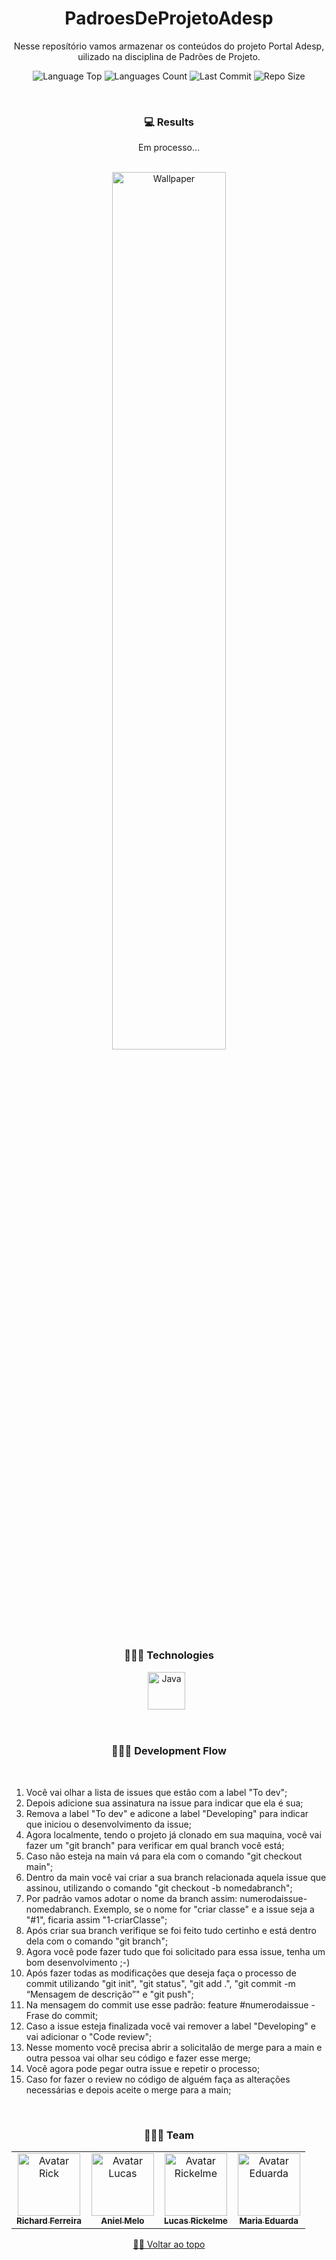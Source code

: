 <div align="center">
  
# PadroesDeProjetoAdesp  

Nesse reposítório vamos armazenar os conteúdos do projeto Portal Adesp, uilizado na disciplina de Padrões de Projeto.

</h4>    
   
   
<p>
<!-- Image Shields -->
<img  alt="Language Top"  src="https://img.shields.io/github/languages/top/RickFerreira/PadroesDeProjetoAdesp">
<img  alt="Languages Count"  src="https://img.shields.io/github/languages/count/RickFerreira/PadroesDeProjetoAdesp">
<img  alt="Last Commit"  src="https://img.shields.io/github/last-commit/RickFerreira/PadroesDeProjetoAdesp">
<img  alt="Repo Size"  src="https://img.shields.io/github/repo-size/RickFerreira/PadroesDeProjetoAdesp">
</a>
</p>
<br>


### 💻 Results
Em processo...
<br><br>

<img  alt="Wallpaper"  src="https://media.discordapp.net/attachments/459871999943114762/1211823658167697418/1.png?ex=65ef99ba&is=65dd24ba&hm=a0ab695e390ae9324e24f002df5b50e103e02c16e7f9c675ae50435523e56f2c&=&format=webp&quality=lossless" width="60%">

<br> 

### 👨🏻‍💻 Technologies

<img src="https://cdn-icons-png.flaticon.com/512/919/919854.png" alt="Java" width="60"> &nbsp;

<br>

### 👨🏻‍💻 Development Flow
<br>

<div align="left">

1. Você vai olhar a lista de issues que estão com a label "To dev";
2. Depois adicione sua assinatura na issue para indicar que ela é sua;
3. Remova a label "To dev" e adicone a label "Developing" para indicar que iniciou o desenvolvimento da issue;
4. Agora localmente, tendo o projeto já clonado em sua maquina, você vai fazer um "git branch" para verificar em qual branch você está;
5. Caso não esteja na main vá para ela com o comando "git checkout main";
6. Dentro da main você vai criar a sua branch relacionada aquela issue que assinou, utilizando o comando "git checkout -b nomedabranch";
7. Por padrão vamos adotar o nome da branch assim: numerodaissue-nomedabranch. Exemplo, se o nome for "criar classe" e a issue seja a "#1", ficaria assim "1-criarClasse";
8. Após criar sua branch verifique se foi feito tudo certinho e está dentro dela com o comando "git branch";
9. Agora você pode fazer tudo que foi solicitado para essa issue, tenha um bom desenvolvimento ;-)
10. Após fazer todas as modificações que deseja faça o processo de commit utilizando "git init", "git status", "git add .", "git commit -m  “Mensagem de descrição”" e "git push";
11. Na mensagem do commit use esse padrão: feature #numerodaissue - Frase do commit;
12. Caso a issue esteja finalizada você vai remover a label "Developing" e vai adicionar o "Code review";
13. Nesse momento você precisa abrir a solicitalão de merge para a main e outra pessoa vai olhar seu código e fazer esse merge;
14. Você agora pode pegar outra issue e repetir o processo;
15. Caso for fazer o review no código de alguém faça as alterações necessárias e depois aceite o merge para a main;

</div>
<br>

### 👨🏻‍💻 Team

<table>
  <tr>
    <td align="center">
      <a href="https://github.com/RickFerreira">
        <img src="https://avatars.githubusercontent.com/u/40415279?v=4" width="100px;" alt="Avatar Rick"/><br>
        <sub>
          <b>Richard Ferreira</b>
        </sub>
      </a>
    </td>
    <td align="center">
      <a href="https://github.com/anielmelo">
        <img src="https://avatars.githubusercontent.com/u/103321497?v=4" width="100px;" alt="Avatar Lucas"/><br>
        <sub>
          <b>Aniel Melo</b>
        </sub>
      </a>
    </td>
    <td align="center">
      <a href="https://github.com/lrickelme">
        <img src="https://avatars.githubusercontent.com/u/113067806?v=4" width="100px;" alt="Avatar Rickelme"/><br>
        <sub>
          <b>Lucas Rickelme</b>
        </sub>
      </a>
    </td>
    <td align="center">
      <a href="https://github.com/meduarda18">
        <img src="https://avatars.githubusercontent.com/u/144054075?v=4" width="100px;" alt="Avatar Eduarda"/><br>
        <sub>
          <b>Maria Eduarda</b>
        </sub>
      </a>
    </td>
  </tr>
</table>

[☝🏽 Voltar ao topo](#Portal-ADESP)<br>

</div>
